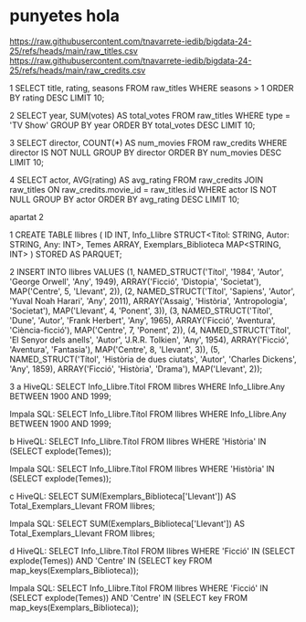 # punyetes hola
https://raw.githubusercontent.com/tnavarrete-iedib/bigdata-24-25/refs/heads/main/raw_titles.csv 
https://raw.githubusercontent.com/tnavarrete-iedib/bigdata-24-25/refs/heads/main/raw_credits.csv 

1
SELECT title, rating, seasons
FROM raw_titles
WHERE seasons > 1
ORDER BY rating DESC
LIMIT 10;

2
SELECT year, SUM(votes) AS total_votes
FROM raw_titles
WHERE type = 'TV Show'
GROUP BY year
ORDER BY total_votes DESC
LIMIT 10;

3
SELECT director, COUNT(*) AS num_movies
FROM raw_credits
WHERE director IS NOT NULL
GROUP BY director
ORDER BY num_movies DESC
LIMIT 10;

4
SELECT actor, AVG(rating) AS avg_rating
FROM raw_credits
JOIN raw_titles ON raw_credits.movie_id = raw_titles.id
WHERE actor IS NOT NULL
GROUP BY actor
ORDER BY avg_rating DESC
LIMIT 10;

apartat 2

1
CREATE TABLE llibres (
  ID INT,
  Info_Llibre STRUCT<Títol: STRING, Autor: STRING, Any: INT>,
  Temes ARRAY<STRING>,
  Exemplars_Biblioteca MAP<STRING, INT>
)
STORED AS PARQUET;

2
INSERT INTO llibres VALUES
(1, NAMED_STRUCT('Títol', '1984', 'Autor', 'George Orwell', 'Any', 1949), ARRAY('Ficció', 'Distopia', 'Societat'), MAP('Centre', 5, 'Llevant', 2)),
(2, NAMED_STRUCT('Títol', 'Sapiens', 'Autor', 'Yuval Noah Harari', 'Any', 2011), ARRAY('Assaig', 'Història', 'Antropologia', 'Societat'), MAP('Llevant', 4, 'Ponent', 3)),
(3, NAMED_STRUCT('Títol', 'Dune', 'Autor', 'Frank Herbert', 'Any', 1965), ARRAY('Ficció', 'Aventura', 'Ciència-ficció'), MAP('Centre', 7, 'Ponent', 2)),
(4, NAMED_STRUCT('Títol', 'El Senyor dels anells', 'Autor', 'J.R.R. Tolkien', 'Any', 1954), ARRAY('Ficció', 'Aventura', 'Fantasia'), MAP('Centre', 8, 'Llevant', 3)),
(5, NAMED_STRUCT('Títol', 'Història de dues ciutats', 'Autor', 'Charles Dickens', 'Any', 1859), ARRAY('Ficció', 'Història', 'Drama'), MAP('Llevant', 2));

3
a
HiveQL:
SELECT Info_Llibre.Títol
FROM llibres
WHERE Info_Llibre.Any BETWEEN 1900 AND 1999;

Impala SQL:
SELECT Info_Llibre.Títol
FROM llibres
WHERE Info_Llibre.Any BETWEEN 1900 AND 1999;

b
HiveQL:
SELECT Info_Llibre.Títol
FROM llibres
WHERE 'Història' IN (SELECT explode(Temes));

Impala SQL:
SELECT Info_Llibre.Títol
FROM llibres
WHERE 'Història' IN (SELECT explode(Temes));


c
HiveQL:
SELECT SUM(Exemplars_Biblioteca['Llevant']) AS Total_Exemplars_Llevant
FROM llibres;

Impala SQL:
SELECT SUM(Exemplars_Biblioteca['Llevant']) AS Total_Exemplars_Llevant
FROM llibres;

d
HiveQL:
SELECT Info_Llibre.Títol
FROM llibres
WHERE 'Ficció' IN (SELECT explode(Temes))
AND 'Centre' IN (SELECT key FROM map_keys(Exemplars_Biblioteca));

Impala SQL:
SELECT Info_Llibre.Títol
FROM llibres
WHERE 'Ficció' IN (SELECT explode(Temes))
AND 'Centre' IN (SELECT key FROM map_keys(Exemplars_Biblioteca));
